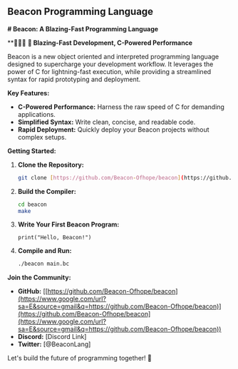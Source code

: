
## Beacon Programming Language

**\# Beacon: A Blazing-Fast Programming Language**

**🎈🎉🎊
**🚀 Blazing-Fast Development, C-Powered Performance**

Beacon is a new object oriented and interpreted programming language designed to supercharge your development workflow. It leverages the power of C for lightning-fast execution, while providing a streamlined syntax for rapid prototyping and deployment.

**Key Features:**

  * **C-Powered Performance:** Harness the raw speed of C for demanding applications.
  * **Simplified Syntax:** Write clean, concise, and readable code.
  * **Rapid Deployment:** Quickly deploy your Beacon projects without complex setups.

**Getting Started:**

1.  **Clone the Repository:**
    ```bash
    git clone [https://github.com/Beacon-Ofhope/beacon](https://github.com/Beacon-Ofhope/beacon)
    ```
2.  **Build the Compiler:**
    ```bash
    cd beacon
    make
    ```
3.  **Write Your First Beacon Program:**
    ```main.bc
    print("Hello, Beacon!")
    ```
4.  **Compile and Run:**
    ```bash
    ./beacon main.bc
    ```

**Join the Community:**

  * **GitHub:** [[https://github.com/Beacon-Ofhope/beacon](https://www.google.com/url?sa=E&source=gmail&q=https://github.com/Beacon-Ofhope/beacon)](https://github.com/Beacon-Ofhope/beacon](https://www.google.com/url?sa=E&source=gmail&q=https://github.com/Beacon-Ofhope/beacon))
  * **Discord:** [Discord Link]
  * **Twitter:** [@BeaconLang]

Let's build the future of programming together\! 🚀
